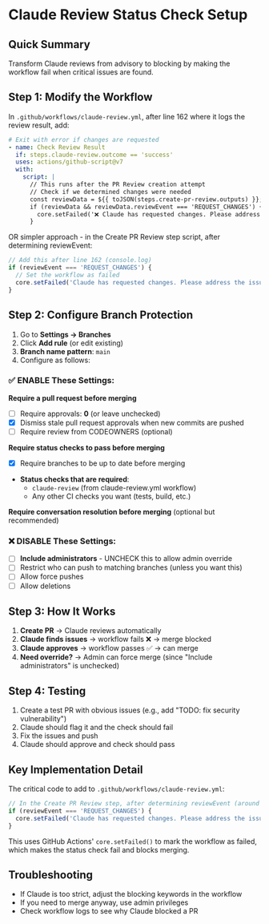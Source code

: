 # Claude Review Status Check Setup

## Quick Summary
Transform Claude reviews from advisory to blocking by making the workflow fail when critical issues are found.

## Step 1: Modify the Workflow

In `.github/workflows/claude-review.yml`, after line 162 where it logs the review result, add:

```yaml
# Exit with error if changes are requested
- name: Check Review Result
  if: steps.claude-review.outcome == 'success'
  uses: actions/github-script@v7
  with:
    script: |
      // This runs after the PR Review creation attempt
      // Check if we determined changes were needed
      const reviewData = ${{ toJSON(steps.create-pr-review.outputs) }};
      if (reviewData && reviewData.reviewEvent === 'REQUEST_CHANGES') {
        core.setFailed('❌ Claude has requested changes. Please address the issues before merging.');
      }
```

OR simpler approach - in the Create PR Review step script, after determining reviewEvent:

```javascript
// Add this after line 162 (console.log)
if (reviewEvent === 'REQUEST_CHANGES') {
  // Set the workflow as failed
  core.setFailed('Claude has requested changes. Please address the issues before merging.');
}
```

## Step 2: Configure Branch Protection

1. Go to **Settings → Branches**
2. Click **Add rule** (or edit existing)
3. **Branch name pattern**: `main`
4. Configure as follows:

### ✅ ENABLE These Settings:

**Require a pull request before merging**
- [ ] Require approvals: **0** (or leave unchecked)
- [x] Dismiss stale pull request approvals when new commits are pushed
- [ ] Require review from CODEOWNERS (optional)

**Require status checks to pass before merging**
- [x] Require branches to be up to date before merging
- **Status checks that are required**: 
  - `claude-review` (from claude-review.yml workflow)
  - Any other CI checks you want (tests, build, etc.)

**Require conversation resolution before merging** (optional but recommended)

### ❌ DISABLE These Settings:

- [ ] **Include administrators** - UNCHECK this to allow admin override
- [ ] Restrict who can push to matching branches (unless you want this)
- [ ] Allow force pushes
- [ ] Allow deletions

## Step 3: How It Works

1. **Create PR** → Claude reviews automatically
2. **Claude finds issues** → workflow fails ❌ → merge blocked
3. **Claude approves** → workflow passes ✅ → can merge
4. **Need override?** → Admin can force merge (since "Include administrators" is unchecked)

## Step 4: Testing

1. Create a test PR with obvious issues (e.g., add "TODO: fix security vulnerability")
2. Claude should flag it and the check should fail
3. Fix the issues and push
4. Claude should approve and check should pass

## Key Implementation Detail

The critical code to add to `.github/workflows/claude-review.yml`:

```javascript
// In the Create PR Review step, after determining reviewEvent (around line 162)
if (reviewEvent === 'REQUEST_CHANGES') {
  core.setFailed('Claude has requested changes. Please address the issues before merging.');
}
```

This uses GitHub Actions' `core.setFailed()` to mark the workflow as failed, which makes the status check fail and blocks merging.

## Troubleshooting

- If Claude is too strict, adjust the blocking keywords in the workflow
- If you need to merge anyway, use admin privileges
- Check workflow logs to see why Claude blocked a PR